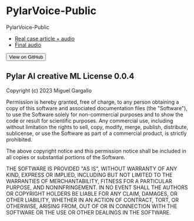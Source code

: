 # PylarVoice-Public
PylarVoice-Public

- [Real case article + audio](https://www.miguelgargallo.com/blog/three-js-javascript)
- [Final audio](https://github.com/superdatas/blog-audios/blob/main/three-js-javascript.wav)

<a href="https://github.com/your-username/your-repository-name" target="_blank" rel="noopener noreferrer"><button>View on GitHub</button></a>

## Pylar AI creative ML License 0.0.4

Copyright (c) 2023 Miguel Gargallo

Permission is hereby granted, free of charge, to any person obtaining a copy of this software and associated documentation files (the "Software"), to use the Software solely for non-commercial purposes and to show the code or result for scientific purposes. Any commercial use, including without limitation the rights to sell, copy, modify, merge, publish, distribute, sublicense, or use the Software as part of a commercial product, is strictly prohibited.

The above copyright notice and this permission notice shall be included in all copies or substantial portions of the Software.

THE SOFTWARE IS PROVIDED "AS IS", WITHOUT WARRANTY OF ANY KIND, EXPRESS OR IMPLIED, INCLUDING BUT NOT LIMITED TO THE WARRANTIES OF MERCHANTABILITY, FITNESS FOR A PARTICULAR PURPOSE, AND NONINFRINGEMENT. IN NO EVENT SHALL THE AUTHORS OR COPYRIGHT HOLDERS BE LIABLE FOR ANY CLAIM, DAMAGES, OR OTHER LIABILITY, WHETHER IN AN ACTION OF CONTRACT, TORT, OR OTHERWISE, ARISING FROM, OUT OF OR IN CONNECTION WITH THE SOFTWARE OR THE USE OR OTHER DEALINGS IN THE SOFTWARE.
